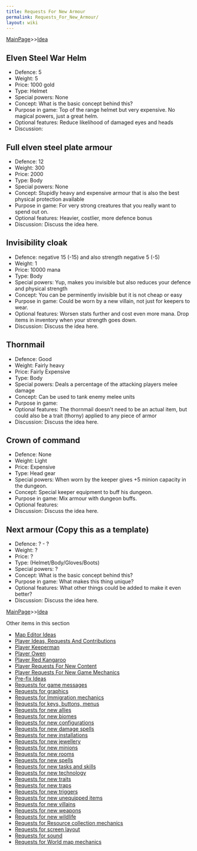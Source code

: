 ```yaml
---
title: Requests For New Armour
permalink: Requests_For_New_Armour/
layout: wiki
---
```


[MainPage](/keeperrl_wiki/ "wikilink")>>[Idea](/keeperrl_wiki/Idea "wikilink")

Elven Steel War Helm
--------------------

-   Defence: 5
-   Weight: 5
-   Price: 1000 gold
-   Type: Helmet
-   Special powers: None
-   Concept: What is the basic concept behind this?
-   Purpose in game: Top of the range helmet but very expensive. No
    magical powers, just a great helm.
-   Optional features: Reduce likelihood of damaged eyes and heads
-   Discussion:

Full elven steel plate armour
-----------------------------

-   Defence: 12
-   Weight: 300
-   Price: 2000
-   Type: Body
-   Special powers: None
-   Concept: Stupidly heavy and expensive armour that is also the best
    physical protection available
-   Purpose in game: For very strong creatures that you really want to
    spend out on.
-   Optional features: Heavier, costlier, more defence bonus
-   Discussion: Discuss the idea here.

Invisibility cloak
------------------

-   Defence: negative 15 (-15) and also strength negative 5 (-5)
-   Weight: 1
-   Price: 10000 mana
-   Type: Body
-   Special powers: Yup, makes you invisible but also reduces your
    defence and physical strength
-   Concept: You can be perminently invisible but it is not cheap or
    easy
-   Purpose in game: Could be worn by a new villain, not just for
    keepers to wear.
-   Optional features: Worsen stats further and cost even more mana.
    Drop items in inventory when your strength goes down.
-   Discussion: Discuss the idea here.

Thornmail
---------

-   Defence: Good
-   Weight: Fairly heavy
-   Price: Fairly Expensive
-   Type: Body
-   Special powers: Deals a percentage of the attacking players melee
    damage
-   Concept: Can be used to tank enemy melee units
-   Purpose in game:
-   Optional features: The thornmail doesn't need to be an actual item,
    but could also be a trait (thorny) applied to any piece of armor
-   Discussion: Discuss the idea here.

Crown of command
----------------

-   Defence: None
-   Weight: Light
-   Price: Expensive
-   Type: Head gear
-   Special powers: When worn by the keeper gives +5 minion capacity in
    the dungeon.
-   Concept: Special keeper equipment to buff his dungeon.
-   Purpose in game: Mix armour with dungeon buffs.
-   Optional features:
-   Discussion: Discuss the idea here.

Next armour (Copy this as a template)
-------------------------------------

-   Defence: ? - ?
-   Weight: ?
-   Price: ?
-   Type: (Helmet/Body/Gloves/Boots)
-   Special powers: ?
-   Concept: What is the basic concept behind this?
-   Purpose in game: What makes this thing unique?
-   Optional features: What other things could be added to make it even
    better?
-   Discussion: Discuss the idea here.

[MainPage](/keeperrl_wiki/ "wikilink")>>[Idea](/keeperrl_wiki/Idea "wikilink")

Other items in this section
-    [Map Editor Ideas](/keeperrl_wiki/Map_Editor_Ideas "wikilink")
-    [Player Ideas, Requests And Contributions](/keeperrl_wiki/Player_Ideas,_Requests_And_Contributions "wikilink")
-    [Player Keeperman](/keeperrl_wiki/Player_Keeperman "wikilink")
-    [Player Owen](/keeperrl_wiki/Player_Owen "wikilink")
-    [Player Red Kangaroo](/keeperrl_wiki/Player_Red_Kangaroo "wikilink")
-    [Player Requests For New Content](/keeperrl_wiki/Player_Requests_For_New_Content "wikilink")
-    [Player Requests For New Game Mechanics](/keeperrl_wiki/Player_Requests_For_New_Game_Mechanics "wikilink")
-    [Pre-fix Ideas](/keeperrl_wiki/Pre-fix_Ideas "wikilink")
-    [Requests for game messages](/keeperrl_wiki/Requests_For_Game_Messages "wikilink")
-    [Requests for graphics](/keeperrl_wiki/Requests_For_Graphics "wikilink")
-    [Requests for Immigration mechanics](/keeperrl_wiki/Requests_For_Immigration_Mechanics "wikilink")
-    [Requests for keys, buttons, menus](/keeperrl_wiki/Requests_For_Keys,_Buttons,_Menus "wikilink")
-    [Requests for new allies](/keeperrl_wiki/Requests_For_New_Allies "wikilink")
-    [Requests for new biomes](/keeperrl_wiki/Requests_For_New_Biomes "wikilink")
-    [Requests for new configurations](/keeperrl_wiki/Requests_For_New_Configurations "wikilink")
-    [Requests for new damage spells](/keeperrl_wiki/Requests_For_New_Damage_Spells "wikilink")
-    [Requests for new installations](/keeperrl_wiki/Requests_For_New_Installations "wikilink")
-    [Requests for new jewellery](/keeperrl_wiki/Requests_For_New_Jewellery "wikilink")
-    [Requests for new minions](/keeperrl_wiki/Requests_For_New_Minions "wikilink")
-    [Requests for new rooms](/keeperrl_wiki/Requests_For_New_Rooms "wikilink")
-    [Requests for new spells](/keeperrl_wiki/Requests_For_New_Spells "wikilink")
-    [Requests for new tasks and skills](/keeperrl_wiki/Requests_For_New_Tasks_And_Skills "wikilink")
-    [Requests for new technology](/keeperrl_wiki/Requests_For_New_Technology "wikilink")
-    [Requests for new traits](/keeperrl_wiki/Requests_For_New_Traits "wikilink")
-    [Requests for new traps](/keeperrl_wiki/Requests_For_New_Traps "wikilink")
-    [Requests for new triggers](/keeperrl_wiki/Requests_For_New_Triggers "wikilink")
-    [Requests for new unequipped items](/keeperrl_wiki/Requests_For_New_Unequipped_Items "wikilink")
-    [Requests for new villains](/keeperrl_wiki/Requests_For_New_Villains "wikilink")
-    [Requests for new weapons](/keeperrl_wiki/Requests_For_New_Weapons "wikilink")
-    [Requests for new wildlife](/keeperrl_wiki/Requests_For_New_Wildlife "wikilink")
-    [Requests for Resource collection mechanics](/keeperrl_wiki/Requests_For_Resource_Collection_Mechanics "wikilink")
-    [Requests for screen layout](/keeperrl_wiki/Requests_For_Screen_Layout "wikilink")
-    [Requests for sound](/keeperrl_wiki/Requests_For_Sound "wikilink")
-    [Requests for World map mechanics](/keeperrl_wiki/Requests_For_World_Map_Mechanics "wikilink")
